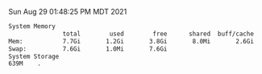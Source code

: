 Sun Aug 29 01:48:25 PM MDT 2021
```bash
System Memory
               total        used        free      shared  buff/cache   available
Mem:           7.7Gi       1.2Gi       3.8Gi       8.0Mi       2.6Gi       6.1Gi
Swap:          7.6Gi       1.0Mi       7.6Gi
System Storage
639M	.
```
```bash
